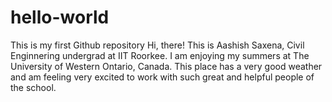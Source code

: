 # hello-world
This is my first Github repository
Hi, there!
This is Aashish Saxena, Civil Enginnering undergrad at IIT Roorkee. I am enjoying my summers at The University of Western Ontario, Canada. This place has a very good weather and am feeling very excited to work with such great and helpful people of the school. 
